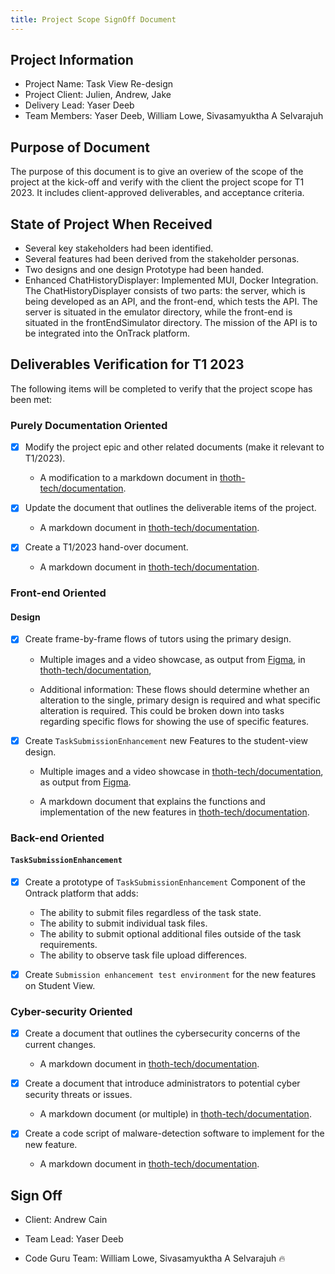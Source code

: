 ```yaml
---
title: Project Scope SignOff Document
---
```


## Project Information

- Project Name: Task View Re-design
- Project Client: Julien, Andrew, Jake
- Delivery Lead: Yaser Deeb
- Team Members: Yaser Deeb, William Lowe, Sivasamyuktha A Selvarajuh

## Purpose of Document

The purpose of this document is to give an overiew of the scope of the project at the kick-off and
verify with the client the project scope for T1 2023. It includes client-approved deliverables, and
acceptance criteria.

## State of Project When Received

- Several key stakeholders had been identified.
- Several features had been derived from the stakeholder personas.
- Two designs and one design Prototype had been handed.
- Enhanced ChatHistoryDisplayer: Implemented MUI, Docker Integration. The ChatHistoryDisplayer
  consists of two parts: the server, which is being developed as an API, and the front-end, which
  tests the API. The server is situated in the emulator directory, while the front-end is situated
  in the frontEndSimulator directory. The mission of the API is to be integrated into the OnTrack
  platform.

## Deliverables Verification for T1 2023

The following items will be completed to verify that the project scope has been met:

### Purely Documentation Oriented

- [x] Modify the project epic and other related documents (make it relevant to T1/2023).

  - A modification to a markdown document in
    [thoth-tech/documentation](https://github.com/thoth-tech/documentation/tree/main/docs/OnTrack/Task%20Submission%20%26%20Redesign).

- [x] Update the document that outlines the deliverable items of the project.

  - A markdown document in
    [thoth-tech/documentation](https://github.com/thoth-tech/documentation/tree/main/docs/OnTrack/Task%20Submission%20%26%20Redesign).

- [x] Create a T1/2023 hand-over document.
  - A markdown document in
    [thoth-tech/documentation](https://github.com/thoth-tech/documentation/tree/main/docs/OnTrack/Task%20Submission%20%26%20Redesign).

### Front-end Oriented

#### Design

- [x] Create frame-by-frame flows of tutors using the primary design.

  - Multiple images and a video showcase, as output from [Figma](https://www.figma.com/), in
    [thoth-tech/documentation](https://github.com/thoth-tech/documentation/tree/main/docs/OnTrack/Task%20Submission%20%26%20Redesign/design_images),

  - Additional information: These flows should determine whether an alteration to the single,
    primary design is required and what specific alteration is required. This could be broken down
    into tasks regarding specific flows for showing the use of specific features.

- [x] Create `TaskSubmissionEnhancement` new Features to the student-view design.

  - Multiple images and a video showcase in
    [thoth-tech/documentation](https://github.com/thoth-tech/documentation/tree/main/docs/OnTrack/Task%20Submission%20%26%20Redesign/design_images),
    as output from [Figma](https://www.figma.com/).

  - A markdown document that explains the functions and implementation of the new features in
    [thoth-tech/documentation](https://github.com/thoth-tech/documentation/tree/main/docs/OnTrack/Task%20Submission%20%26%20Redesign).

### Back-end Oriented

#### `TaskSubmissionEnhancement`

- [x] Create a prototype of `TaskSubmissionEnhancement` Component of the Ontrack platform that adds:

  - The ability to submit files regardless of the task state.
  - The ability to submit individual task files.
  - The ability to submit optional additional files outside of the task requirements.
  - The ability to observe task file upload differences.

- [x] Create `Submission enhancement test environment` for the new features on Student View.

### Cyber-security Oriented

- [x] Create a document that outlines the cybersecurity concerns of the current changes.

  - A markdown document in
    [thoth-tech/documentation](https://github.com/thoth-tech/documentation/tree/main/docs/OnTrack/Task%20Submission%20%26%20Redesign).

- [x] Create a document that introduce administrators to potential cyber security threats or issues.

  - A markdown document (or multiple) in
    [thoth-tech/documentation](https://github.com/thoth-tech/documentation/tree/main/docs/OnTrack/Task%20Submission%20%26%20Redesign).

- [x] Create a code script of malware-detection software to implement for the new feature.

  - A markdown document in
    [thoth-tech/documentation](https://github.com/thoth-tech/documentation/tree/main/docs/OnTrack/Task%20Submission%20%26%20Redesign).

## Sign Off

- Client: Andrew Cain

- Team Lead: Yaser Deeb

- Code Guru Team: William Lowe, Sivasamyuktha A Selvarajuh 🔥
